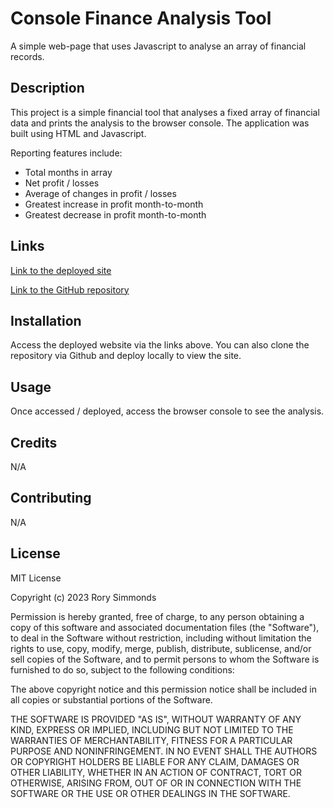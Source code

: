 
# Console Finance Analysis Tool

A simple web-page that uses Javascript to analyse an array of financial records.

## Description

This project is a simple financial tool that analyses a fixed array of financial data and prints the analysis to the browser console. The application was built using HTML and Javascript.

Reporting features include:
* Total months in array
* Net profit / losses
* Average of changes in profit / losses
* Greatest increase in profit month-to-month
* Greatest decrease in profit month-to-month

## Links

[Link to the deployed site](https://uberponky.github.io/Console-Finances/)

[Link to the GitHub repository](https://github.com/uberponky/Console-Finances)

## Installation

Access the deployed website via the links above. You can also clone the repository via Github and deploy locally to view the site.

## Usage

Once accessed / deployed, access the browser console to see the analysis.

## Credits

N/A

## Contributing

N/A

## License

MIT License

Copyright (c) 2023 Rory Simmonds

Permission is hereby granted, free of charge, to any person obtaining a copy
of this software and associated documentation files (the "Software"), to deal
in the Software without restriction, including without limitation the rights
to use, copy, modify, merge, publish, distribute, sublicense, and/or sell
copies of the Software, and to permit persons to whom the Software is
furnished to do so, subject to the following conditions:

The above copyright notice and this permission notice shall be included in all
copies or substantial portions of the Software.

THE SOFTWARE IS PROVIDED "AS IS", WITHOUT WARRANTY OF ANY KIND, EXPRESS OR
IMPLIED, INCLUDING BUT NOT LIMITED TO THE WARRANTIES OF MERCHANTABILITY,
FITNESS FOR A PARTICULAR PURPOSE AND NONINFRINGEMENT. IN NO EVENT SHALL THE
AUTHORS OR COPYRIGHT HOLDERS BE LIABLE FOR ANY CLAIM, DAMAGES OR OTHER
LIABILITY, WHETHER IN AN ACTION OF CONTRACT, TORT OR OTHERWISE, ARISING FROM,
OUT OF OR IN CONNECTION WITH THE SOFTWARE OR THE USE OR OTHER DEALINGS IN THE
SOFTWARE.
